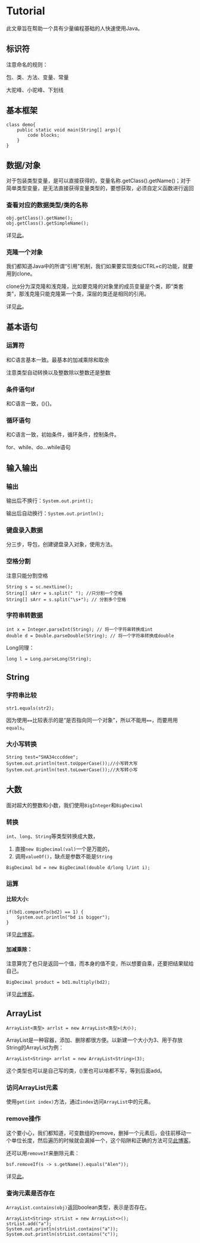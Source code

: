 # Tutorial

此文章旨在帮助一个具有少量编程基础的人快速使用Java。

## 标识符

注意命名的规则：

包、类、方法、变量、常量

大驼峰、小驼峰、下划线

## 基本框架

```
class demo{
    public static void main(String[] args){
        code blocks;
    }
}
```

## 数据/对象

对于包装类型变量，是可以直接获得的，变量名称.getClass().getName()；对于简单类型变量，是无法直接获得变量类型的，要想获取，必须自定义函数进行返回

### 查看对应的数据类型/类的名称

```
obj.getClass().getName();
obj.getClass().getSimpleName();
```

详见[此](https://blog.csdn.net/yongbutingxide/article/details/89501998)。

### 克隆一个对象

我们都知道Java中的所谓“引用”机制，我们如果要实现类似CTRL+c的功能，就要用到clone。

clone分为深克隆和浅克隆，比如要克隆的对象里的成员变量是个类，即“类套类”，那浅克隆只能克隆第一个类，深层的类还是相同的引用。

详见[此](https://blog.csdn.net/qq_33314107/article/details/80271963)。

## 基本语句

### 运算符

和C语言基本一致。最基本的加减乘除和取余

注意类型自动转换以及整数除以整数还是整数

### 条件语句if

和C语言一致，(){}。

### 循环语句

和C语言一致，初始条件，循环条件，控制条件。

for、while、do...while语句

## 输入输出

### 输出

输出后不换行：`System.out.print();`

输出后自动换行：`System.out.println();`

### 键盘录入数据

分三步，导包，创建键盘录入对象，使用方法。

### 空格分割

注意只能分割空格

```
String s = sc.nextLine();
String[] sArr = s.split(" "); //只分割一个空格
String[] sArr = s.split("\s+"); // 分割多个空格
```

### 字符串转数据

```
int x = Integer.parseInt(String); // 将一个字符串转换成int
double d = Double.parseDouble(String); // 将一个字符串转换成double
```

Long同理：

```
long l = Long.parseLong(String);
```

## String

### 字符串比较

```
str1.equals(str2);
```

因为使用`==`比较表示的是“是否指向同一个对象”，所以不能用`==`，而要用用`equals`。

### 大小写转换

```
String test="SHA34cccddee";
System.out.println(test.toUpperCase());//小写转大写
System.out.println(test.toLowerCase());//大写转小写
```

## 大数

面对超大的整数和小数，我们使用`BigInteger`和`BigDecimal`

### 转换

`int`、`long`、`String`等类型转换成大数，

1. 直接`new BigDecimal(val)`一个是万能的，
2. 调用`valueOf()`，缺点是参数不能是`String`

```
BigDecimal bd = new BigDecimal(double d/long l/int i);
```

### 运算

#### 比较大小:

```
if(bd1.compareTo(bd2) == 1) {
    System.out.println("bd is bigger");
}
```

详见[此博客](https://blog.csdn.net/gaolong123456/article/details/91567890)。

#### 加减乘除：

注意算完了也只是返回一个值，而本身的值不变，所以想要自乘，还要把结果赋给自己。

```
BigDecimal product = bd1.multiply(bd2);
```

详见[此博客](https://www.jianshu.com/p/683b2406342f)。

## ArrayList

```
ArrayList<类型> arrlst = new ArrayList<类型>(大小);
```

ArrayList是一种容器，添加、删除都很方便。以新建一个大小为3、用于存放String的ArrayList为例：

```
ArrayList<String> arrlst = new ArrayList<String>(3);
```

这个类型也可以是自己写的类，()里也可以啥都不写，等到后面add。

### 访问ArrayList元素

使用`get(int index)`方法，通过`index`访问`ArrayList`中的元素。

### remove操作

这个要小心，我们都知道，可变数组的remove，删掉一个元素后，会往前移动一个单位长度，然后遍历的时候就会漏掉一个，这个陷阱和正确的方法可见[此博客](https://blog.csdn.net/pelifymeng2/article/details/78085836)。

还可以用`removeIf`来删除元素：

```
bsf.removeIf(s -> s.getName().equals("Alen"));
```

详见[此](https://www.runoob.com/java/java-arraylist-removeif.html)。

### 查询元素是否存在

`ArrayList.contains(obj)`返回boolean类型，表示是否存在。

```
ArrayList<String> strList = new ArrayList<>();
strList.add("a");
System.out.println(strList.contains("a"));
System.out.println(strList.contains("c"));
```
